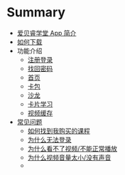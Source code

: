 # Summary

- [爱贝睿学堂 App 简介](README.md)
- [如何下载](AppDownload.md)
- 功能介绍
  * [注册登录](Register)
  * [找回密码](ForgotPassword)
  * [首页](AppHomepage)
  * [卡包](CardPack)
  * [沙龙](Saloon)
  * [卡片学习](CardStudy)
  * [视频缓存](VideoBuffer)
- [常见问题](FQA.md)
  * [如何找到我购买的课程]()  
  * [为什么无法登录]()
  * [为什么看不了视频/不能正常播放]()
  * [为什么视频音量太小/没有声音]()
  * []()
